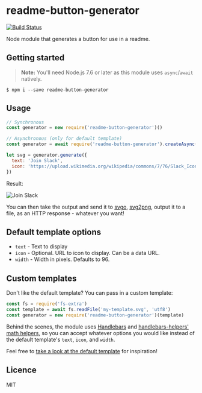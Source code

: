 # readme-button-generator

[![Build Status](https://travis-ci.org/vsimonian/readme-button-generator.svg?branch=master)](https://travis-ci.org/vsimonian/readme-button-generator)

Node module that generates a button for use in a readme.

## Getting started

> **Note:** You'll need Node.js 7.6 or later as this module uses `async`/`await` natively.

```
$ npm i --save readme-button-generator
```

## Usage

```javascript
// Synchronous
const generator = new require('readme-button-generator')()

// Asynchronous (only for default template)
const generator = await require('readme-button-generator').createAsync()

let svg = generator.generate({
  text: 'Join Slack',
  icon: 'https://upload.wikimedia.org/wikipedia/commons/7/76/Slack_Icon.png'
})
```

Result:

![Join Slack](https://rawgit.com/vsimonian/readme-button-generator/master/sample-button.svg)

You can then take the output and send it to [svgo](https://github.com/svg/svgo), [svg2png](https://github.com/domenic/svg2png), output it to a file, as an HTTP response - whatever you want!

## Default template options

- `text` - Text to display
- `icon` - Optional. URL to icon to display. Can be a data URL.
- `width` - Width in pixels. Defaults to 96.

## Custom templates

Don't like the default template? You can pass in a custom template:

```javascript
const fs = require('fs-extra')
const template = await fs.readFile('my-template.svg', 'utf8')
const generator = new require('readme-button-generator')(template)
```

Behind the scenes, the module uses [Handlebars](http://handlebarsjs.com/) and [handlebars-helpers' math helpers](https://github.com/helpers/handlebars-helpers#math), so you can accept whatever options you would like instead of the default template's `text`, `icon`, and `width`.

Feel free to [take a look at the default template](https://github.com/vsimonian/readme-button-generator/blob/master/button-template.svg) for inspiration!

## Licence

MIT
